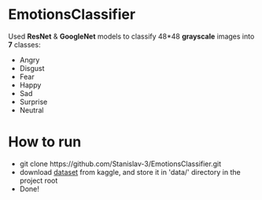 # EmotionsClassifier

Used **ResNet** & **GoogleNet** models to classify 48*48 **grayscale** images into **7** classes:
<ul>
<li>Angry</li>
<li>Disgust</li>
<li>Fear</li>
<li>Happy</li>
<li>Sad</li>
<li>Surprise</li>
<li>Neutral</li>
</ul>

# How to run
<ul>
<li>git clone https://github.com/Stanislav-3/EmotionsClassifier.git</li>
<li>download <a href="https://www.kaggle.com/competitions/challenges-in-representation-learning-facial-expression-recognition-challenge/data">dataset</a> from kaggle, 
and store it in 'data/' directory in the project root</li>
<li>Done!</li>
</ul>
